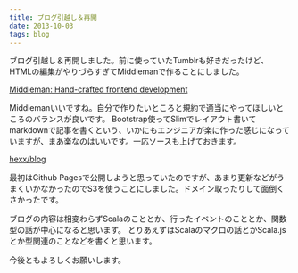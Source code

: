 ```yaml
---
title: ブログ引越し＆再開
date: 2013-10-03
tags: blog
---
```

ブログ引越し＆再開しました。前に使っていたTumblrも好きだったけど、HTMLの編集がやりづらすぎてMiddlemanで作ることにしました。

[Middleman: Hand-crafted frontend development](http://middlemanapp.com/ "Middleman: Hand-crafted frontend development")

Middlemanいいですね。自分で作りたいところと規約で適当にやってほしいところのバランスが良いです。
Bootstrap使ってSlimでレイアウト書いてmarkdownで記事を書くという、いかにもエンジニアが楽に作った感じになっていますが、まあ楽なのはいいです。一応ソースも上げておきます。

[hexx/blog](https://github.com/hexx/blog "hexx/blog")

最初はGithub Pagesで公開しようと思っていたのですが、あまり更新などがうまくいかなかったのでS3を使うことにしました。ドメイン取ったりして面倒くさかったです。

ブログの内容は相変わらずScalaのこととか、行ったイベントのこととか、関数型の話が中心になると思います。
とりあえずはScalaのマクロの話とかScala.jsとか型関連のことなどを書くと思います。

今後ともよろしくお願いします。
